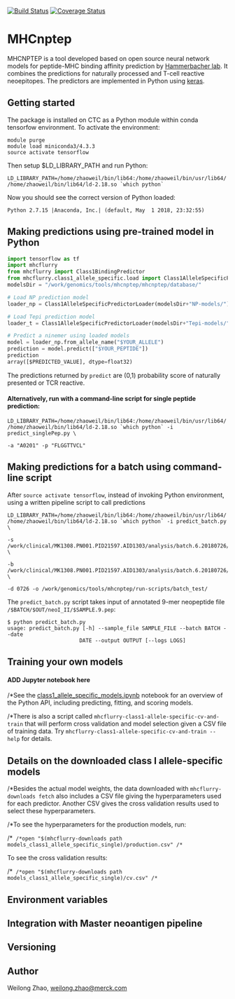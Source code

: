 [![Build Status](https://travis-ci.org/hammerlab/mhcflurry.svg?branch=master)](https://travis-ci.org/hammerlab/mhcflurry) [![Coverage Status](https://coveralls.io/repos/github/hammerlab/mhcflurry/badge.svg?branch=master)](https://coveralls.io/github/hammerlab/mhcflurry?branch=master)

# MHCnptep
MHCNPTEP is a tool developed based on open source neural network models for peptide-MHC binding affinity prediction by [Hammerbacher lab](). It combines the predictions for naturally processed and T-cell reactive neoepitopes.
The predictors are implemented in Python using [keras](https://keras.io).

## Getting started

The package is installed on CTC as a Python module within conda tensorfow environment. To activate the environment:

```shell
module purge
module load miniconda3/4.3.3
source activate tensorflow
```

Then setup $LD_LIBRARY_PATH and run Python:

```shell
LD_LIBRARY_PATH=/home/zhaoweil/bin/lib64:/home/zhaoweil/bin/usr/lib64/ /home/zhaoweil/bin/lib64/ld-2.18.so `which python`
```

Now you should see the correct version of Python loaded:

```
Python 2.7.15 |Anaconda, Inc.| (default, May  1 2018, 23:32:55)
```

## Making predictions using pre-trained model in Python

```python
import tensorflow as tf
import mhcflurry
from mhcflurry import Class1BindingPredictor
from mhcflurry.class1_allele_specific.load import Class1AlleleSpecificPredictorLoader
modelsDir = "/work/genomics/tools/mhcnptep/mhcnptep/database/"

# Load NP prediction model
loader_np = Class1AlleleSpecificPredictorLoader(modelsDir+"NP-models/")

# Load Tepi prediction model
loader_t = Class1AlleleSpecificPredictorLoader(modelsDir+"Tepi-models/")

# Predict a ninemer using loaded models
model = loader_np.from_allele_name("$YOUR_ALLELE")
prediction = model.predict(["$YOUR_PEPTIDE"])
prediction
array([$PREDICTED_VALUE], dtype=float32)
```

The predictions returned by `predict` are (0,1) probability score of naturally presented or TCR reactive.

#### Alternatively, run with a command-line script for single peptide prediction:

```shell
LD_LIBRARY_PATH=/home/zhaoweil/bin/lib64:/home/zhaoweil/bin/usr/lib64/ /home/zhaoweil/bin/lib64/ld-2.18.so `which python` -i predict_singlePep.py \

-a "A0201" -p "FLGGTTVCL"
```

## Making predictions for a batch using command-line script

After ```source activate tensorflow```, instead of invoking Python environment, using a written pipeline script to call predictions

```shell
LD_LIBRARY_PATH=/home/zhaoweil/bin/lib64:/home/zhaoweil/bin/usr/lib64/ /home/zhaoweil/bin/lib64/ld-2.18.so `which python` -i predict_batch.py \

-s /work/clinical/MK1308.PN001.PID21597.AID1303/analysis/batch.6.20180726/match0726 \

-b /work/clinical/MK1308.PN001.PID21597.AID1303/analysis/batch.6.20180726/ \

-d 0726 -o /work/genomics/tools/mhcnptep/run-scripts/batch_test/
```

The ```predict_batch.py``` script takes input of annotated 9-mer neopeptide file `/$BATCH/$OUT/neoI_II/$SAMPLE.9.pep`:

```shell
$ python predict_batch.py
usage: predict_batch.py [-h] --sample_file SAMPLE_FILE --batch BATCH --date
                       DATE --output OUTPUT [--logs LOGS]
```




## Training your own models

#### ADD Jupyter notebook here

/*See the [class1_allele_specific_models.ipynb](https://github.com/hammerlab/mhcflurry/blob/master/examples/class1_allele_specific_models.ipynb) notebook for an overview of the Python API, including predicting, fitting, and scoring models.

/*There is also a script called `mhcflurry-class1-allele-specific-cv-and-train` that will perform cross validation and model selection given a CSV file of training data. Try `mhcflurry-class1-allele-specific-cv-and-train --help` for details.

## Details on the downloaded class I allele-specific models

/*Besides the actual model weights, the data downloaded with `mhcflurry-downloads fetch` also includes a CSV file giving the hyperparameters used for each predictor. Another CSV gives the cross validation results used to select these hyperparameters.

/*To see the hyperparameters for the production models, run:

/*```
/*open "$(mhcflurry-downloads path models_class1_allele_specific_single)/production.csv"
/*```

To see the cross validation results:

/*```
/*open "$(mhcflurry-downloads path models_class1_allele_specific_single)/cv.csv"
/*```

## Environment variables

## Integration with Master neoantigen pipeline

## Versioning

## Author
Weilong Zhao, weilong.zhao@merck.com

